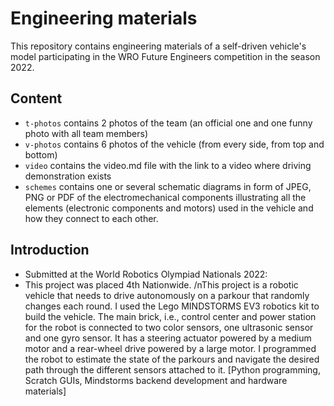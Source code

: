 Engineering materials
====

This repository contains engineering materials of a self-driven vehicle's model participating in the WRO Future Engineers competition in the season 2022.

## Content

* `t-photos` contains 2 photos of the team (an official one and one funny photo with all team members)
* `v-photos` contains 6 photos of the vehicle (from every side, from top and bottom)
* `video` contains the video.md file with the link to a video where driving demonstration exists
* `schemes` contains one or several schematic diagrams in form of JPEG, PNG or PDF of the electromechanical components illustrating all the elements (electronic components and motors) used in the vehicle and how they connect to each other.

## Introduction

* Submitted at the World Robotics Olympiad Nationals 2022:
* This project was placed 4th Nationwide.
/nThis project is a robotic vehicle that needs to drive autonomously on a parkour that randomly changes each round. I used the Lego MINDSTORMS EV3 robotics kit to build the vehicle. The main brick, i.e., control center and power station for the robot is connected to two color sensors, one ultrasonic sensor and one gyro sensor. It has a steering actuator powered by a medium motor and a rear-wheel drive powered by a large motor. I programmed the robot to estimate the state of the parkours and navigate the desired path through the different sensors attached to it. 
[Python programming, Scratch GUIs, Mindstorms backend development and hardware materials]
